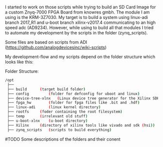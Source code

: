 
I started to work on those scripts while trying to build an SD Card Image for a custom Znyq-7000 FPGA Board from knowres gmbh.
The module I am using is the KRM-3Z7030. My target is to build a system using linux-adi branch 2017_R1 and u-boot branch xilinx-v2017.4 communicating to an high speed adc (AD9234).
However, while using to build all that modules I tried to automate my development by the scripts in the folder (zynq_scripts).

Some files are based on scripts from ADI (https://github.com/analogdevicesinc/wiki-scripts)

My development-flow and my scripts depend on the folder structure which looks like this:

Folder Structure:

```bash
/opt 
 ├──
 ├── build	  	(target build folder)
 ├── config       	(folder for defconfig for uboot and linux)
 ├── device-tree-xlnx   (Linux device tree generator for the Xilinx SDK (Vivado > 2014.1))
 ├── fpga_hw	  	(folder for fpga files like .bit and .hdf)
 ├── linux-adi    	(linux kernel directory) 
 ├── rootfs	  	(foder containing the root filesystem)
 ├── temp	  	(irrelevant old stuff)
 ├── u-boot-xlnx  	(u-boot directory)
 ├── Xilinx	  	(directory of xilinx tools like vivado and sdk (hsi))
 ├── zynq_scripts 	(scripts to build everything)	
```

#TODO Some descriptions of the folders and their conent
